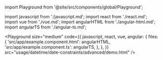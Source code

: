 import Playground from '@site/src/components/global/Playground';

import javascript from './javascript.md';
import react from './react.md';
import vue from './vue.md';
import angularHTML from './angular-html.md';
import angularTS from './angular-ts.md';

<Playground
  size="medium"
  code={{
    javascript,
    react,
    vue,
    angular: {
      files: {
        'src/app/example.component.html': angularHTML,
        'src/app/example.component.ts': angularTS,
      },
    },
  }}
  src="usage/datetime/date-constraints/advanced/demo.html"
/>
